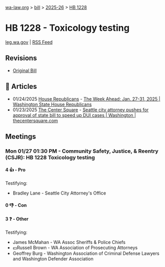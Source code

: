 [wa-law.org](/) > [bill](/bill/) > [2025-26](/bill/2025-26/) > [HB 1228](/bill/2025-26/hb/1228/)

# HB 1228 - Toxicology testing
[leg.wa.gov](https://app.leg.wa.gov/billsummary?BillNumber=1228&Year=2025&Initiative=false) | [RSS Feed](./rss.xml)

## Revisions
* [Original Bill](1/)

## 📰 Articles
* 01/24/2025 [House Republicans](/org/house_republicans/) - [The Week Ahead: Jan. 27-31, 2025 | Washington State House Republicans](https://houserepublicans.wa.gov/week/the-week-ahead-jan-27-31-2025/#:~:text=HB%201228)
* 01/23/2025 [The Center Square](/org/the_center_square/) - [Seattle city attorney pushes for approval of state bill to speed up DUI cases | Washington | thecentersquare.com](https://www.thecentersquare.com/washington/article_3436aa4c-d9dd-11ef-b4d9-d3bb9aaa7565.html#:~:text=House%20Bill%201228)

## Meetings
### Mon 01/27 01:30 PM - Community Safety, Justice, & Reentry (CSJR): HB 1228 Toxicology testing
#### 4 👍 - Pro
Testifying:
* Bradley Lane - Seattle City Attorney's Office

#### 0 👎 - Con

#### 3 ❓ - Other
Testifying:
* James McMahan - WA Assoc Sheriffs & Police Chiefs
* 💵Russell Brown - WA Association of Prosecuting Attorneys
* Geoffrey Burg - Washington Association of Criminal Defense Lawyers and Washington Defender Association
